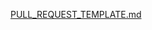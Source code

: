 [PULL_REQUEST_TEMPLATE.md](https://github.com/user-attachments/files/18362592/PULL_REQUEST_TEMPLATE.md)
